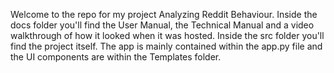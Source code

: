 Welcome to the repo for my project Analyzing Reddit Behaviour.
Inside the docs folder you'll find the User Manual, the Technical Manual and a video walkthrough of how it looked when it was hosted.
Inside the src folder you'll find the project itself. The app is mainly contained within the app.py file and the UI components are within the Templates folder.
